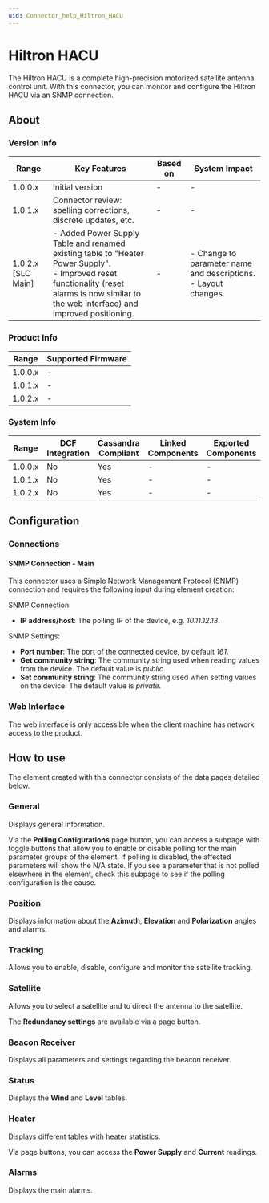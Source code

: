 ```yaml
---
uid: Connector_help_Hiltron_HACU
---
```


# Hiltron HACU

The Hiltron HACU is a complete high-precision motorized satellite antenna control unit. With this connector, you can monitor and configure the Hiltron HACU via an SNMP connection.

## About

### Version Info

| Range | Key Features | Based on | System Impact |
|--|--|--|--|
| 1.0.0.x | Initial version | - | - |
| 1.0.1.x | Connector review: spelling corrections, discrete updates, etc. | - | - |
| 1.0.2.x [SLC Main] | - Added Power Supply Table and renamed existing table to "Heater Power Supply". <br>- Improved reset functionality (reset alarms is now similar to the web interface) and improved positioning. | - | - Change to parameter name and descriptions. <br>- Layout changes. |

### Product Info

| Range     | Supported Firmware     |
|-----------|------------------------|
| 1.0.0.x   | -                      |
| 1.0.1.x   | -                      |
| 1.0.2.x   | -                      |

### System Info

| Range     | DCF Integration     | Cassandra Compliant     | Linked Components     | Exported Components     |
|-----------|---------------------|-------------------------|-----------------------|-------------------------|
| 1.0.0.x   | No                  | Yes                     | -                     | -                       |
| 1.0.1.x   | No                  | Yes                     | -                     | -                       |
| 1.0.2.x   | No                  | Yes                     | -                     | -                       |

## Configuration

### Connections

#### SNMP Connection - Main

This connector uses a Simple Network Management Protocol (SNMP) connection and requires the following input during element creation:

SNMP Connection:

- **IP address/host**: The polling IP of the device, e.g. *10.11.12.13*.

SNMP Settings:

- **Port number**: The port of the connected device, by default *161*.
- **Get community string**: The community string used when reading values from the device. The default value is *public*.
- **Set community string**: The community string used when setting values on the device. The default value is *private*.

### Web Interface

The web interface is only accessible when the client machine has network access to the product.

## How to use

The element created with this connector consists of the data pages detailed below.

### General

Displays general information.

Via the **Polling Configurations** page button, you can access a subpage with toggle buttons that allow you to enable or disable polling for the main parameter groups of the element. If polling is disabled, the affected parameters will show the N/A state. If you see a parameter that is not polled elsewhere in the element, check this subpage to see if the polling configuration is the cause.

### Position

Displays information about the **Azimuth**, **Elevation** and **Polarization** angles and alarms.

### Tracking

Allows you to enable, disable, configure and monitor the satellite tracking.

### Satellite

Allows you to select a satellite and to direct the antenna to the satellite.

The **Redundancy settings** are available via a page button.

### Beacon Receiver

Displays all parameters and settings regarding the beacon receiver.

### Status

Displays the **Wind** and **Level** tables.

### Heater

Displays different tables with heater statistics.

Via page buttons, you can access the **Power Supply** and **Current** readings.

### Alarms

Displays the main alarms.
